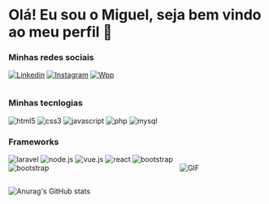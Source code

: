 # Olá! Eu sou o Miguel, seja bem vindo ao meu perfil 🦇

### Minhas redes sociais
[![Linkedin](https://img.shields.io/badge/LinkedIn-0077B5?style=for-the-badge&logo=linkedin&logoColor=white)](https://www.linkedin.com/in/jo%C3%A3o-miguel-mendon%C3%A7a-665334187/)
[![Instagram](https://img.shields.io/badge/Instagram-E4405F?style=for-the-badge&logo=instagram&logoColor=white)](https://www.instagram.com/joao_miguel.mp3/)
[![Wpp](https://img.shields.io/badge/WhatsApp-25D366?style=for-the-badge&logo=whatsapp&logoColor=white)](https://api.whatsapp.com/send?phone=+5447996641739&text=Ol%C3%A1+Miguel+vim+pelo+seu+Github%2C+pode+me+ajudar%3F)

<div>
    <div style="display: flex; align-items: flex-end">
        <div style="width: 80%;">
            <h3>Minhas tecnlogias</h3>
            <div style="display: inline_block">
                <img alt="html5" src="https://img.shields.io/badge/HTML5-E34F26?style=for-the-badge&logo=html5&logoColor=white">
                <img alt="css3" src="https://img.shields.io/badge/CSS3-1572B6?style=for-the-badge&logo=css3&logoColor=white">
                <img alt="javascript" src="https://img.shields.io/badge/JavaScript-F7DF1E?style=for-the-badge&logo=javascript&logoColor=black">
                <img alt="php" src="https://img.shields.io/badge/PHP-777BB4?style=for-the-badge&logo=php&logoColor=white">
                <img alt="mysql" src="https://img.shields.io/badge/MySQL-00000F?style=for-the-badge&logo=mysql&logoColor=white">
            </div>
            <h3>Frameworks</h1>
            <img alt="laravel" src="https://img.shields.io/badge/Laravel-FF2D20?style=for-the-badge&logo=laravel&logoColor=white">
            <img alt="node.js" src="https://img.shields.io/badge/Node.js-43853D?style=for-the-badge&logo=node.js&logoColor=white">
            <img alt="vue.js" src="https://img.shields.io/badge/Vue.js-35495E?style=for-the-badge&logo=vue.js&logoColor=4FC08D">
            <img alt="react" src="https://img.shields.io/badge/React-20232A?style=for-the-badge&logo=react&logoColor=61DAFB">
            <img alt="bootstrap" src="https://img.shields.io/badge/Bootstrap-563D7C?style=for-the-badge&logo=bootstrap&logoColor=white">
            <img alt="bootstrap" src="https://img.shields.io/badge/Sass-CC6699?style=for-the-badge&logo=sass&logoColor=white">
        </div>
        <div style="width: 200px;">
            <img src="https://i.pinimg.com/originals/da/1a/37/da1a37155f1310278930d9e1095e4d11.gif" alt="GIF">
        </div>
    </div>
</div>

##
![Anurag's GitHub stats](https://github-readme-stats.vercel.app/api?username=Miguel2k20&show_icons=true&theme=dark) 
